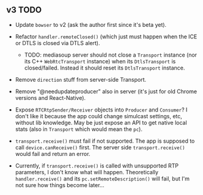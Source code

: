 ## v3 TODO

* Update `bowser` to v2 (ask the author first since it's beta yet).

* Refactor `handler.remoteClosed()` (which just must happen when the ICE or DTLS is closed via DTLS alert).
  - TODO: mediasoup server should not close a `Transport` instance (nor its C++ `WebRtcTransport` instance) when its `DtlsTransport` is closed/failed. Instead it should reset its `DtlsTransport` instance.  

* Remove `direction` stuff from server-side Transport.

* Remove "@needupdateproducer" also in server (it's just for old Chrome versions and React-Native).

* Expose `RTCRtpSender/Receiver` objects into `Producer` and `Consumer`? I don't like it because the app could change simulcast settings, etc, without lib knowledge. May be just expose an API to get native local stats (also in `Transport` which would mean the `pc`).

* `transport.receive()` must fail if not supported. The app is supposed to call  `device.canReceive()` first. The server side `transport.receive()` would fail and return an error.

* Currently, if `transport.receive()` is called with unsupported RTP parameters, I don't know what will happen. Theoretically `handler.receive()` and its `pc.setRemoteDescription()` will fail, but I'm not sure how things become later...
